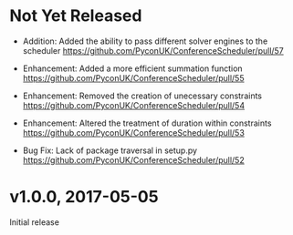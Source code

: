 # Not Yet Released

- Addition: Added the ability to pass different solver engines to the scheduler
  https://github.com/PyconUK/ConferenceScheduler/pull/57

- Enhancement: Added a more efficient summation function
  https://github.com/PyconUK/ConferenceScheduler/pull/55

- Enhancement: Removed the creation of unecessary constraints
  https://github.com/PyconUK/ConferenceScheduler/pull/54

- Enhancement: Altered the treatment of duration within constraints
  https://github.com/PyconUK/ConferenceScheduler/pull/53

- Bug Fix: Lack of package traversal in setup.py
  https://github.com/PyconUK/ConferenceScheduler/pull/52


# v1.0.0, 2017-05-05

Initial release
